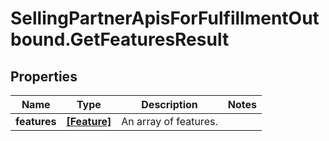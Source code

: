 # SellingPartnerApisForFulfillmentOutbound.GetFeaturesResult

## Properties

Name | Type | Description | Notes
------------ | ------------- | ------------- | -------------
**features** | [**[Feature]**](Feature.md) | An array of features. | 


